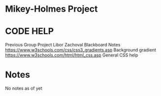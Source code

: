 # Mikey-Holmes Project

# CODE HELP
Previous Group Project
Libor Zachoval Blackboard Notes
https://www.w3schools.com/css/css3_gradients.asp Background gradient
https://www.w3schools.com/html/html_css.asp General CSS help

# Notes
No notes as of yet